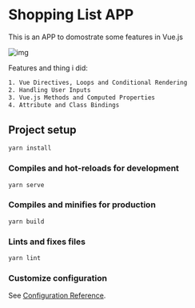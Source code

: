 # Shopping List APP
This is an APP to domostrate some features in Vue.js

![img](https://i.imgur.com/DimYFmU.png)

Features and thing i did:
```html
1. Vue Directives, Loops and Conditional Rendering
2. Handling User Inputs
3. Vue.js Methods and Computed Properties
4. Attribute and Class Bindings
```


## Project setup
```
yarn install
```

### Compiles and hot-reloads for development
```
yarn serve
```

### Compiles and minifies for production
```
yarn build
```

### Lints and fixes files
```
yarn lint
```

### Customize configuration
See [Configuration Reference](https://cli.vuejs.org/config/).

